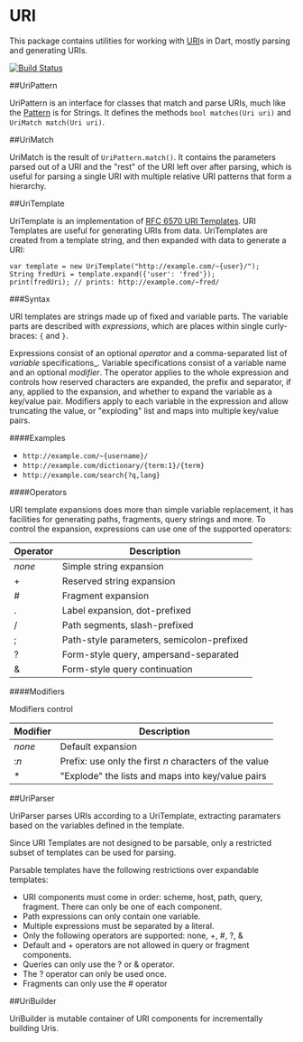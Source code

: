 URI
===

This package contains utilities for working with [URI][uri]s in Dart, mostly parsing and generating URIs.

[![Build Status](https://drone.io/github.com/dart-lang/uri-template/status.png)](https://drone.io/github.com/dart-lang/uri-template/latest)

[uri]: https://api.dartlang.org/docs/channels/stable/latest/dart_core/Uri.html

##UriPattern

UriPattern is an interface for classes that match and parse URIs, much like the [Pattern][pattern] is for Strings. It defines the methods `bool matches(Uri uri)` and `UriMatch match(Uri uri)`.

[pattern]: https://api.dartlang.org/docs/channels/stable/latest/dart_core/Pattern.html

##UriMatch

UriMatch is the result of `UriPattern.match()`. It contains the parameters parsed out of a URI and the "rest" of the URI left over after parsing, which is useful for parsing a single URI with multiple relative URI patterns that form a hierarchy.

##UriTemplate

UriTemplate is an implementation of [RFC 6570 URI Templates][rfc6570]. URI Templates are useful for generating URIs from data. UriTemplates are created from a template string, and then expanded with data to generate a URI:

````
var template = new UriTemplate("http://example.com/~{user}/");
String fredUri = template.expand({'user': 'fred'});
print(fredUri); // prints: http://example.com/~fred/
````

###Syntax

URI templates are strings made up of fixed and variable parts. The variable parts are described with _expressions_, which are places within single curly-braces: `{` and `}`.

Expressions consist of an optional _operator_ and a comma-separated list of _variable_ specifications_. Variable specifications consist of a variable name and an optional _modifier_. The operator applies to the whole expression and controls how reserved characters are expanded, the prefix and separator, if any, applied to the expansion, and whether to expand the variable as a key/value pair. Modifiers apply to each variable in the expression and allow truncating the value, or "exploding" list and maps into multiple key/value pairs.

####Examples

  * `http://example.com/~{username}/`
  * `http://example.com/dictionary/{term:1}/{term}`
  * `http://example.com/search{?q,lang}`

####Operators

URI template expansions does more than simple variable replacement, it has facilities for generating paths, fragments, query strings and more. To control the expansion, expressions can use one of the supported operators:

| Operator | Description                               |
|----------|-------------------------------------------|
| _none_   | Simple string expansion                   |
| +        | Reserved string expansion                 |
| #        | Fragment expansion                        |
| .        | Label expansion, dot-prefixed             |
| /        | Path segments, slash-prefixed             |
| ;        | Path-style parameters, semicolon-prefixed |
| ?        | Form-style query, ampersand-separated     |
| &        | Form-style query continuation             |


####Modifiers

Modifiers control 

| Modifier | Description                                           |
|----------|-------------------------------------------------------|
| _none_   | Default expansion                                     |
| :_n_     | Prefix: use only the first _n_ characters of the value|
| *        | "Explode" the lists and maps into key/value pairs     |


[rfc6570]: http://tools.ietf.org/html/rfc6570

##UriParser

UriParser parses URIs according to a UriTemplate, extracting paramaters based on the variables defined in the template.

Since URI Templates are not designed to be parsable, only a restricted subset of templates can be used for parsing.

Parsable templates have the following restrictions over expandable templates:

   * URI components must come in order: scheme, host, path, query, fragment.
     There can only be one of each component.
   * Path expressions can only contain one variable.
   * Multiple expressions must be separated by a literal.
   * Only the following operators are supported: none, +, #, ?, &
   * Default and + operators are not allowed in query or fragment components.
   * Queries can only use the ? or & operator.
   * The ? operator can only be used once.
   * Fragments can only use the # operator
 
##UriBuilder

UriBuilder is mutable container of URI components for incrementally building Uris.
